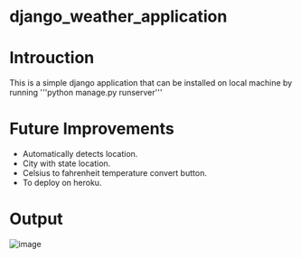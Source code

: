 # django_weather_application

# Introuction
This is a simple django application that can be installed on local machine by running '''python manage.py runserver'''

# Future Improvements
* Automatically detects location.
* City with state location.
* Celsius to fahrenheit temperature convert button.
* To deploy on heroku.

# Output
![image](https://user-images.githubusercontent.com/31172501/138611941-cb0c2e27-eee5-42a9-bac9-cd36d6146cdf.png)
